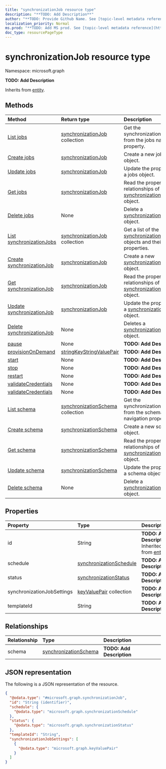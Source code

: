 ```yaml
---
title: "synchronizationJob resource type"
description: "**TODO: Add Description**"
author: "**TODO: Provide Github Name. See [topic-level metadata reference](https://msgo.azurewebsites.net/add/document/guidelines/metadata.html#topic-level-metadata)**"
localization_priority: Normal
ms.prod: "**TODO: Add MS prod. See [topic-level metadata reference](https://msgo.azurewebsites.net/add/document/guidelines/metadata.html#topic-level-metadata)**"
doc_type: resourcePageType
---
```


# synchronizationJob resource type

Namespace: microsoft.graph

**TODO: Add Description**


Inherits from [entity](../resources/entity.md).

## Methods
|Method|Return type|Description|
|:---|:---|:---|
|[List jobs](../api/synchronization-synchronization-list-jobs.md)|[synchronizationJob](../resources/synchronization-synchronizationjob.md) collection|Get the synchronizationJobs from the jobs navigation property.|
|[Create jobs](../api/synchronization-synchronization-post-jobs.md)|[synchronizationJob](../resources/synchronization-synchronizationjob.md)|Create a new jobs object.|
|[Update jobs](../api/synchronization-synchronization-update-jobs.md)|[synchronizationJob](../resources/synchronization-synchronizationjob.md)|Update the properties of a jobs object.|
|[Get jobs](../api/synchronization-synchronization-get-synchronizationjob.md)|[synchronizationJob](../resources/synchronization-synchronizationjob.md)|Read the properties and relationships of a [synchronizationJob](../resources/synchronization-synchronizationjob.md) object.|
|[Delete jobs](../api/synchronization-synchronization-delete-jobs.md)|None|Delete a [synchronizationJob](../resources/synchronization-synchronizationjob.md) object.|
|[List synchronizationJobs](../api/synchronization-synchronizationjob-list.md)|[synchronizationJob](../resources/synchronization-synchronizationjob.md) collection|Get a list of the [synchronizationJob](../resources/synchronizationjob.md) objects and their properties.|
|[Create synchronizationJob](../api/synchronization-synchronizationjob-create.md)|[synchronizationJob](../resources/synchronization-synchronizationjob.md)|Create a new [synchronizationJob](../resources/synchronization-synchronizationjob.md) object.|
|[Get synchronizationJob](../api/synchronization-synchronizationjob-get.md)|[synchronizationJob](../resources/synchronization-synchronizationjob.md)|Read the properties and relationships of a [synchronizationJob](../resources/synchronization-synchronizationjob.md) object.|
|[Update synchronizationJob](../api/synchronization-synchronizationjob-update.md)|[synchronizationJob](../resources/synchronization-synchronizationjob.md)|Update the properties of a [synchronizationJob](../resources/synchronization-synchronizationjob.md) object.|
|[Delete synchronizationJob](../api/synchronization-synchronizationjob-delete.md)|None|Deletes a [synchronizationJob](../resources/synchronization-synchronizationjob.md) object.|
|[pause](../api/synchronization-synchronizationjob-pause.md)|None|**TODO: Add Description**|
|[provisionOnDemand](../api/synchronization-synchronizationjob-provisionondemand.md)|[stringKeyStringValuePair](../resources/synchronization-stringkeystringvaluepair.md)|**TODO: Add Description**|
|[start](../api/synchronization-synchronizationjob-start.md)|None|**TODO: Add Description**|
|[stop](../api/synchronization-synchronizationjob-stop.md)|None|**TODO: Add Description**|
|[restart](../api/synchronization-synchronizationjob-restart.md)|None|**TODO: Add Description**|
|[validateCredentials](../api/synchronization-synchronizationjob-validatecredentials.md)|None|**TODO: Add Description**|
|[validateCredentials](../api/synchronization-synchronizationjob-validatecredentials.md)|None|**TODO: Add Description**|
|[List schema](../api/synchronization-synchronizationjob-list-schema.md)|[synchronizationSchema](../resources/synchronization-synchronizationschema.md) collection|Get the synchronizationSchemas from the schema navigation property.|
|[Create schema](../api/synchronization-synchronizationjob-post-schema.md)|[synchronizationSchema](../resources/synchronization-synchronizationschema.md)|Create a new schema object.|
|[Get schema](../api/synchronization-synchronizationjob-get-synchronizationschema.md)|[synchronizationSchema](../resources/synchronization-synchronizationschema.md)|Read the properties and relationships of a [synchronizationSchema](../resources/synchronization-synchronizationschema.md) object.|
|[Update schema](../api/synchronization-synchronizationjob-update-schema.md)|[synchronizationSchema](../resources/synchronization-synchronizationschema.md)|Update the properties of a schema object.|
|[Delete schema](../api/synchronization-synchronizationjob-delete-schema.md)|None|Delete a [synchronizationSchema](../resources/synchronization-synchronizationschema.md) object.|

## Properties
|Property|Type|Description|
|:---|:---|:---|
|id|String|**TODO: Add Description** Inherited from [entity](../resources/entity.md)|
|schedule|[synchronizationSchedule](../resources/synchronization-synchronizationschedule.md)|**TODO: Add Description**|
|status|[synchronizationStatus](../resources/synchronization-synchronizationstatus.md)|**TODO: Add Description**|
|synchronizationJobSettings|[keyValuePair](../resources/synchronization-keyvaluepair.md) collection|**TODO: Add Description**|
|templateId|String|**TODO: Add Description**|

## Relationships
|Relationship|Type|Description|
|:---|:---|:---|
|schema|[synchronizationSchema](../resources/synchronization-synchronizationschema.md)|**TODO: Add Description**|

## JSON representation
The following is a JSON representation of the resource.
<!-- {
  "blockType": "resource",
  "keyProperty": "id",
  "@odata.type": "microsoft.graph.synchronizationJob",
  "baseType": "microsoft.graph.entity",
  "openType": false
}
-->
``` json
{
  "@odata.type": "#microsoft.graph.synchronizationJob",
  "id": "String (identifier)",
  "schedule": {
    "@odata.type": "microsoft.graph.synchronizationSchedule"
  },
  "status": {
    "@odata.type": "microsoft.graph.synchronizationStatus"
  },
  "templateId": "String",
  "synchronizationJobSettings": [
    {
      "@odata.type": "microsoft.graph.keyValuePair"
    }
  ]
}
```

